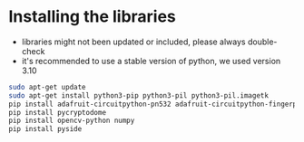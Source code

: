 # Installing the libraries
- libraries might not been updated or included, please always double-check
- it's recommended to use a stable version of python, we used version 3.10
```bash
sudo apt-get update
sudo apt-get install python3-pip python3-pil python3-pil.imagetk
pip install adafruit-circuitpython-pn532 adafruit-circuitpython-fingerprint requests Pillow pyserial
pip install pycryptodome
pip install opencv-python numpy
pip install pyside
```
